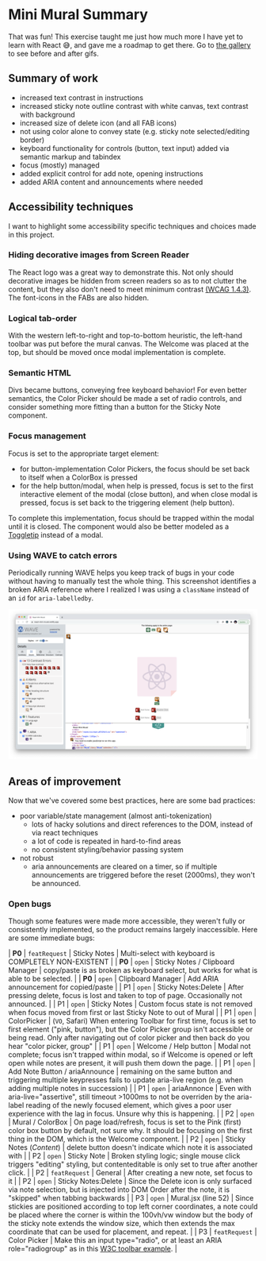 # Mini Mural Summary

That was fun! This exercise taught me just how much more I have yet to learn with React 😅, and gave me a roadmap to get there. Go to [the gallery](before-after.md) to see before and after gifs.

## Summary of work

* increased text contrast in instructions
* increased sticky note outline contrast with white canvas, text contrast with background
* increased size of delete icon (and all FAB icons)
* not using color alone to convey state (e.g. sticky note selected/editing border)
* keyboard functionality for controls (button, text input) added via semantic markup and tabindex
* focus (mostly) managed
* added explicit control for add note, opening instructions
* added ARIA content and announcements where needed

## Accessibility techniques

I want to highlight some accessibility specific techniques and choices made in this project.

### Hiding decorative images from Screen Reader

The React logo was a great way to demonstrate this. Not only should decorative images be hidden from screen readers so as to not clutter the content, but they also don't need to meet minimum contrast [(WCAG 1.4.3)](https://www.w3.org/TR/UNDERSTANDING-WCAG20/visual-audio-contrast-contrast.html). The font-icons in the FABs are also hidden.

### Logical tab-order

With the western left-to-right and top-to-bottom heuristic, the left-hand toolbar was put before the mural canvas. The Welcome was placed at the top, but should be moved once modal implementation is complete.

### Semantic HTML

Divs became buttons, conveying free keyboard behavior! For even better semantics, the Color Picker should be made a set of radio controls, and consider something more fitting than a button for the Sticky Note component.

### Focus management

Focus is set to the appropriate target element:

* for button-implementation Color Pickers, the focus should be set back to itself when a ColorBox is pressed
* for the help button/modal, when help is pressed, focus is set to the first interactive element of the modal (close button), and when close modal is pressed, focus is set back to the triggering element (help button).

To complete this implementation, focus should be trapped within the modal until it is closed. The component would also be better modeled as a [Toggletip](https://inclusive-components.design/tooltips-toggletips/) instead of a modal.

### Using WAVE to catch errors

Periodically running WAVE helps you keep track of bugs in your code without having to manually test the whole thing. This screenshot identifies a broken ARIA reference where I realized I was using a `className` instead of an `id` for `aria-labelledby`.

![Midpoint WAVE audit screenshot](img/WAVE-initial-run.png)

## Areas of improvement

Now that we've covered some best practices, here are some bad practices:

* poor variable/state management (almost anti-tokenization)
  * lots of hacky solutions and direct references to the DOM, instead of via react techniques
  * a lot of code is repeated in hard-to-find areas
  * no consistent styling/behavior passing system
* not robust
  * aria announcements are cleared on a timer, so if multiple announcements are triggered before the reset (2000ms), they won't be announced.

### Open bugs

Though some features were made more accessible, they weren't fully or consistently implemented, so the product remains largely inaccessible. Here are some immediate bugs:

| **P0** | `featRequest` | Sticky Notes | Multi-select with keyboard is COMPLETELY NON-EXISTENT |
| **P0** | `open` | Sticky Notes / Clipboard Manager | copy/paste is as broken as keyboard select, but works for what is able to be selected. |
| **P0** | `open` | Clipboard Manager | Add ARIA announcement for copied/paste |
| P1 | `open` | Sticky Notes:Delete | After pressing delete, focus is lost and taken to top of page. Occasionally not announced. |
| P1 | `open` | Sticky Notes | Custom focus state is not removed when focus moved from first or last Sticky Note to out of Mural |
| P1 | `open` | ColorPicker | (`VO`, Safari) When entering Toolbar for first time, focus is set to first element ("pink, button"), but the Color Picker group isn't accessible or being read. Only after navigating out of color picker and then back do you hear "color picker, group" |
| P1 | `open` | Welcome / Help button | Modal not complete; focus isn't trapped within modal, so if Welcome is opened or left open while notes are present, it will push them down the page. |
| P1 | `open` | Add Note Button / ariaAnnounce | remaining on the same button and triggering multiple keypresses fails to update aria-live region (e.g. when adding multiple notes in succession) |
| P1 | `open` | ariaAnnonce | Even with aria-live="assertive", still timeout >1000ms to not be overriden by the aria-label reading of the newly focused element, which gives a poor user experience with the lag in focus. Unsure why this is happening. |
| P2 | `open` | Mural / ColorBox | On page load/refresh, focus is set to the Pink (first) color box button by default, not sure why. It should be focusing on the first thing in the DOM, which is the Welcome component. |
| P2 | `open` | Sticky Notes (_Content_) | delete button doesn't indicate which note it is associated with |
| P2 | `open` | Sticky Note | Broken styling logic; single mouse click triggers "editing" styling, but contenteditable is only set to true after another click. |
| P2 | `featRequest` | General | After creating a new note, set focus to it |
| P2 | `open` | Sticky Notes:Delete | Since the Delete icon is only surfaced via note selection, but is injected into DOM Order after the note, it is "skipped" when tabbing backwards |
| P3 | `open` | Mural.jsx (line 52) | Since stickies are positioned according to top left corner coordinates, a note could be placed where the corner is within the 100vh/vw window but the body of the sticky note extends the window size, which then extends the max coordinate that can be used for placement, and repeat. |
| P3 | `featRequest` | Color Picker | Make this an input type="radio", or at least an ARIA role="radiogroup" as in this [W3C toolbar example](https://www.w3.org/TR/wai-aria-practices/examples/toolbar/toolbar.html). |

